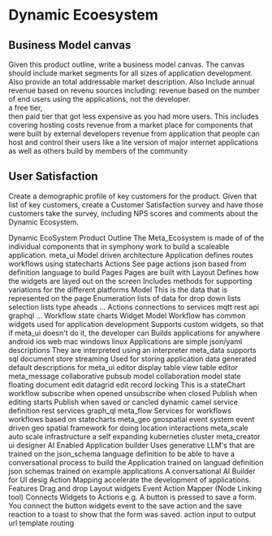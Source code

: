 # Dynamic Ecoesystem

## Business Model canvas

Given this product outline, write a business model canvas.  The canvas should include market segments for all sizes of application development. Also provide an total addressable market description. 
Also Include annual revenue based on revenu sources including:
  revenue based on the number of end users using the applications, 
    not the developer.  
    a free tier,  
    then  paid tier that got less expensive as you had more users.
    This includes covering hosting costs
   revenue from a market place for components that were built by external developers
   revenue from application that people can host and control their users like a lite version of major internet applications
     as well as others build by members of the community

## User Satisfaction

Create a demographic profile of key customers for the product.
Given that list of key customers, create a Customer Satisfaction survey and have those customers take the survey, including NPS scores and comments about the Dynamic Ecosystem.

Dynamic EcoSystem Product Outline
	The Meta_Ecosystem is made of of the individual components that in symphony work to build a scaleable application.
	meta_ui
		Model driven architecture
		Application
			defines routes
			workflows using statecharts
			Actions
				See page actions
			json based from definition language to build Pages
    Pages are built with
        Layout
            Defines how the widgets are layed out on the screen
            Includes methods for supporting variations for the different platforms
        Model
            This is the data that is represented on the page
        Enumeration
            lists of data for
                drop down lists
                selection lists
                type aheads
                ...
        Actions
            connections to services
                mqtt
                rest api
                graphql
                ...
        Workflow
            state charts
        Widget
            Model
            Workflow
            has common widgets used for application development
            Supports custom widgets, so that if meta_ui doesn't do it, the developer can
        Builds applications for anywhere
                android
                ios
                web
                mac
                windows
                linux
            Applications are simple json/yaml descriptions
            They are interpreted using an interpreter
	meta_data
		supports
			sql
			document store
			streaming
		Used for storing application data
		generated default descriptions for meta_ui
			editor
			display
			table view
			table editor
	meta_message
		collaborative
			pubsub
				model collaboration
					model state
					floating document edit
					datagrid edit
				record locking
					This is a stateChart workflow
					subscribe when opened
					unsubscribe when closed
					Publish when editing starts
					Publish when saved or cancled
		dynamic camel
			service definition
			rest services
			graph_ql
	meta_flow
		Services for workflows
			workflows based on statecharts
	meta_geo
		geospatial event system
			event driven geo spatial framework for doing location interactions
	meta_scale
		auto scale infrastructure
			a self expanding kuberneties cluster
	meta_creator
		ui designer
			AI Enabled Application builder
            Uses generative LLM's that are trained on the json_schema language definition to be able to have a conversational process to build the Application
                trained on languad definition json schemas
                trained on example applications
            A conversational AI Builder for 
                UI desig
                Action Mapping
                accelerate the development of applications.
            Features Drag and drop
                Layout
                widgets
            Event Action Mapper (Node Linking tool)
                Connects Widgets to Actions 
                    e.g. A button is pressed to save a form.
                    You connect the button widgets event to the save action
                    and the save reaction to a toast to show that the form was saved.
                action input to output
                    url
                    template
                    routing

